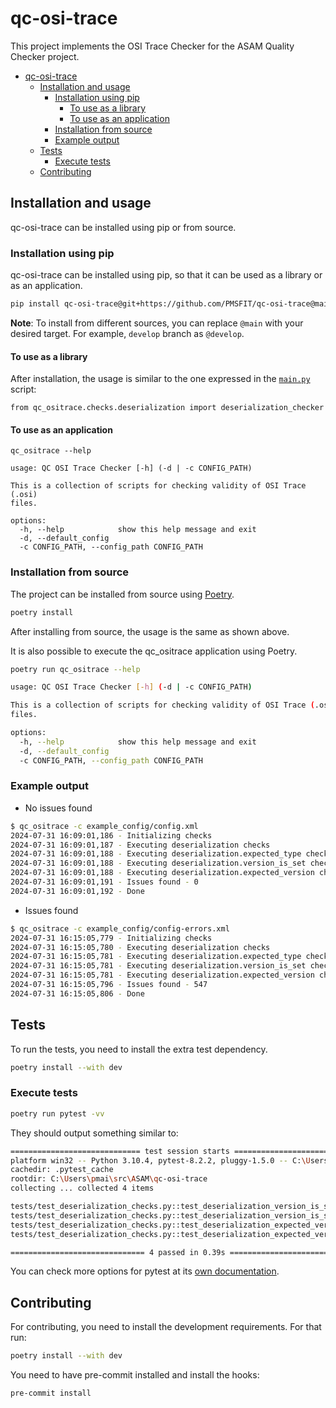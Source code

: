 # qc-osi-trace

This project implements the OSI Trace Checker for the ASAM Quality Checker project.

- [qc-osi-trace](#qc-osi-trace)
  - [Installation and usage](#installation-and-usage)
    - [Installation using pip](#installation-using-pip)
      - [To use as a library](#to-use-as-a-library)
      - [To use as an application](#to-use-as-an-application)
    - [Installation from source](#installation-from-source)
    - [Example output](#example-output)
  - [Tests](#tests)
    - [Execute tests](#execute-tests)
  - [Contributing](#contributing)

## Installation and usage

qc-osi-trace can be installed using pip or from source.

### Installation using pip

qc-osi-trace can be installed using pip, so that it can be used as a library or as an application.

```bash
pip install qc-osi-trace@git+https://github.com/PMSFIT/qc-osi-trace@main
```

**Note**: To install from different sources, you can replace `@main` with
your desired target. For example, `develop` branch as `@develop`.

#### To use as a library

After installation, the usage is similar to the one expressed in the
[`main.py`](./qc_ositrace/main.py) script:

```Python3
from qc_ositrace.checks.deserialization import deserialization_checker
```

#### To use as an application

```
qc_ositrace --help

usage: QC OSI Trace Checker [-h] (-d | -c CONFIG_PATH)

This is a collection of scripts for checking validity of OSI Trace (.osi)
files.

options:
  -h, --help            show this help message and exit
  -d, --default_config
  -c CONFIG_PATH, --config_path CONFIG_PATH
```

### Installation from source

The project can be installed from source using [Poetry](https://python-poetry.org/).

```bash
poetry install
```

After installing from source, the usage is the same as shown above.

It is also possible to execute the qc_ositrace application using Poetry.

```bash
poetry run qc_ositrace --help

usage: QC OSI Trace Checker [-h] (-d | -c CONFIG_PATH)

This is a collection of scripts for checking validity of OSI Trace (.osi)
files.

options:
  -h, --help            show this help message and exit
  -d, --default_config
  -c CONFIG_PATH, --config_path CONFIG_PATH
```

### Example output

- No issues found

```bash
$ qc_ositrace -c example_config/config.xml
2024-07-31 16:09:01,186 - Initializing checks
2024-07-31 16:09:01,187 - Executing deserialization checks
2024-07-31 16:09:01,188 - Executing deserialization.expected_type check
2024-07-31 16:09:01,188 - Executing deserialization.version_is_set check
2024-07-31 16:09:01,188 - Executing deserialization.expected_version check
2024-07-31 16:09:01,191 - Issues found - 0
2024-07-31 16:09:01,192 - Done
```

- Issues found

```bash
$ qc_ositrace -c example_config/config-errors.xml
2024-07-31 16:15:05,779 - Initializing checks
2024-07-31 16:15:05,780 - Executing deserialization checks
2024-07-31 16:15:05,781 - Executing deserialization.expected_type check
2024-07-31 16:15:05,781 - Executing deserialization.version_is_set check
2024-07-31 16:15:05,781 - Executing deserialization.expected_version check
2024-07-31 16:15:05,796 - Issues found - 547
2024-07-31 16:15:05,806 - Done
```

## Tests

To run the tests, you need to install the extra test dependency.

```bash
poetry install --with dev
```

### Execute tests

```bash
poetry run pytest -vv
```

They should output something similar to:

```bash
============================= test session starts =============================
platform win32 -- Python 3.10.4, pytest-8.2.2, pluggy-1.5.0 -- C:\Users\pmai\src\ASAM\qc-osi-trace\.venv\Scripts\python.exe
cachedir: .pytest_cache
rootdir: C:\Users\pmai\src\ASAM\qc-osi-trace
collecting ... collected 4 items

tests/test_deserialization_checks.py::test_deserialization_version_is_set_examples[invalid-SensorView-547] PASSED [ 25%]
tests/test_deserialization_checks.py::test_deserialization_version_is_set_examples[valid-SensorView-0] PASSED [ 50%]
tests/test_deserialization_checks.py::test_deserialization_expected_version[360-SensorView-3.5.0-547] PASSED [ 75%]
tests/test_deserialization_checks.py::test_deserialization_expected_version[360-SensorView-3.6.0-0] PASSED [100%]

============================== 4 passed in 0.39s ==============================
```

You can check more options for pytest at its [own documentation](https://docs.pytest.org/).

## Contributing

For contributing, you need to install the development requirements.
For that run:

```bash
poetry install --with dev
```

You need to have pre-commit installed and install the hooks:

```
pre-commit install
```
